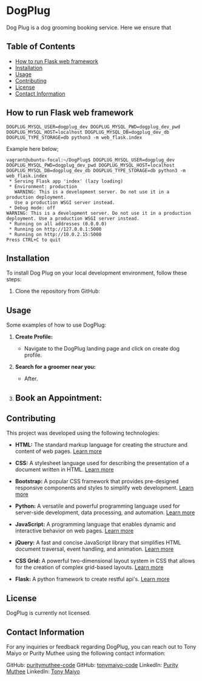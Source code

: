 # DogPlug
Dog Plug is a dog grooming booking service. Here we ensure that

## Table of Contents
- [How to run Flask web framework](run-flask-web-framework)
- [Installation](#installation)
- [Usage](#usage)
- [Contributing](#contributing)
- [License](#license)
- [Contact Information](#contact-information)

## How to run Flask web framework
```
DOGPLUG_MYSQL_USER=dogplug_dev DOGPLUG_MYSQL_PWD=dogplug_dev_pwd DOGPLUG_MYSQL_HOST=localhost DOGPLUG_MYSQL_DB=dogplug_dev_db DOGPLUG_TYPE_STORAGE=db python3 -m web_flask.index
```

Example here below;
```
vagrant@ubuntu-focal:~/DogPlug$ DOGPLUG_MYSQL_USER=dogplug_dev DOGPLUG_MYSQL_PWD=dogplug_dev_pwd DOGPLUG_MYSQL_HOST=localhost DOGPLUG_MYSQL_DB=dogplug_dev_db DOGPLUG_TYPE_STORAGE=db python3 -m web_flask.index
 * Serving Flask app 'index' (lazy loading)
 * Environment: production
   WARNING: This is a development server. Do not use it in a production deployment.
   Use a production WSGI server instead.
 * Debug mode: off
WARNING: This is a development server. Do not use it in a production deployment. Use a production WSGI server instead.
 * Running on all addresses (0.0.0.0)
 * Running on http://127.0.0.1:5000
 * Running on http://10.0.2.15:5000
Press CTRL+C to quit
```

## Installation
To install Dog Plug on your local development environment, follow these steps:

1. Clone the repository from GitHub:

## Usage
Some examples of how to use DogPlug:

1. **Create Profile:**
   - Navigate to the DogPlug landing page and click on create dog profile.

2. **Search for a groomer near you:**
   - After.

3. **Book an Appointment:**
   - 

## Contributing

This project was developed using the following technologies:

- **HTML:** The standard markup language for creating the structure and content of web pages. [Learn more](https://developer.mozilla.org/en-US/docs/Web/HTML)

- **CSS:** A stylesheet language used for describing the presentation of a document written in HTML. [Learn more](https://developer.mozilla.org/en-US/docs/Web/CSS)

- **Bootstrap:** A popular CSS framework that provides pre-designed responsive components and styles to simplify web development. [Learn more](https://getbootstrap.com/)

- **Python:** A versatile and powerful programming language used for server-side development, data processing, and automation. [Learn more](https://www.python.org/)

- **JavaScript:** A programming language that enables dynamic and interactive behavior on web pages. [Learn more](https://developer.mozilla.org/en-US/docs/Web/JavaScript)

- **jQuery:** A fast and concise JavaScript library that simplifies HTML document traversal, event handling, and animation. [Learn more](https://jquery.com/)

- **CSS Grid:** A powerful two-dimensional layout system in CSS that allows for the creation of complex grid-based layouts. [Learn more](https://developer.mozilla.org/en-US/docs/Web/CSS/CSS_Grid_Layout)

- **Flask:** A python framework to create restful api's.
[Learn more](https://flask.palletsprojects.com/en/2.3.x/)

## License
DogPlug is currently not licensed.

## Contact Information
For any inquiries or feedback regarding DogPlug, you can reach out to Tony Maiyo or Purity Muthee using the following contact information:

GitHub: [puritymuthee-code](https://github.com/63brown/) 
GitHub: [tonymaiyo-code](https://github.com/maiyo008/)
LinkedIn: [Purity Muthee](https://www.linkedin.com/in//)
LinkedIn: [Tony Maiyo](https://www.linkedin.com/in//)